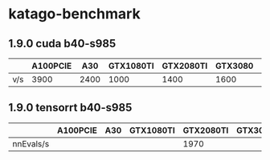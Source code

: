 # katago-benchmark

## 1.9.0 cuda b40-s985

| |  A100PCIE   | A30  | GTX1080TI  | GTX2080TI  | GTX3080  | GTX3090  | V100|
|  ----  | ----  | ----  | ----  | ----  | ----  | ----  | ----  |
|  v/s  | 3900  | 2400  | 1000  | 1400  | 1600  | 1800  | 1800  |


## 1.9.0 tensorrt b40-s985

| |  A100PCIE   | A30  | GTX1080TI  | GTX2080TI  | GTX3080  | GTX3090  | V100|
|  ----  | ----  | ----  | ----  | ----  | ----  | ----  | ----  |
|  nnEvals/s  |   |   |   | 1970  |   |   |   |

